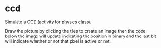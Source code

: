 ccd
===

Simulate a CCD (activity for physics class).

Draw the picture by clicking the tiles to create an image then the code below
the image will update indicating the position in binary and the last bit will
indicate whether or not that pixel is active or not.
